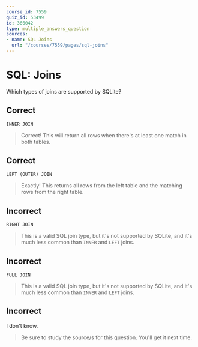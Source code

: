 ```yaml
---
course_id: 7559
quiz_id: 53499
id: 366042
type: multiple_answers_question
sources:
- name: SQL Joins
  url: "/courses/7559/pages/sql-joins"
---
```


# SQL: Joins

Which types of joins are supported by SQLite?

## Correct

`INNER JOIN`

> Correct! This will return all rows when there's at least one match in both
> tables.

## Correct

`LEFT (OUTER) JOIN`

> Exactly! This returns all rows from the left table and the matching rows from
> the right table.

## Incorrect

`RIGHT JOIN`

> This is a valid SQL join type, but it's not supported by SQLite, and it's much
> less common than `INNER` and `LEFT` joins.

## Incorrect

`FULL JOIN`

> This is a valid SQL join type, but it's not supported by SQLite, and it's much
> less common than `INNER` and `LEFT` joins.

## Incorrect

I don't know.

> Be sure to study the source/s for this question. You'll get it next time.
